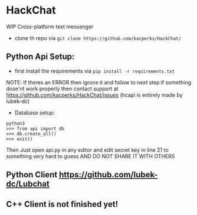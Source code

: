 # HackChat
WIP Cross-platform text messenger

* clone th repo via ` git clone https://github.com/kacperks/HackChat/ `

## Python Api Setup:

* first install the requirements via ` pip install -r requirements.txt `

NOTE: If theres an ERROR then ignore it and follow to next step if something dose'nt work properly then contact support at https://github.com/kacperks/HackChat/issues
(hcapi is entirely made by lubek-dc)
* Database setup:
```
python3
>>> from api import db
>>> db.create_all()
>>> exit()
```

Then Just open api.py in any editor and edit secret key in line 21 to something very hard to guess AND DO NOT SHARE IT WITH OTHERS

## Python Client https://github.com/lubek-dc/Lubchat

## C++ Client is not finished yet!
